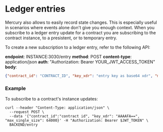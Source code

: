 # Ledger entries

Mercury also allows to easily record state changes. This is especially useful in scenarios where
events alone don't give you enough context. When you subscribe to a ledger entry update for a contract
you are subscribing to the contract instance, to a presistent, or to temporary entry.


To create a new subscription to a ledger entry, refer to the following API:

**endpoint**: INSTANCE:3030/entry
**method**: POST
**content-type**: application/json
**auth**: "Authorization: Bearer YOUR_JWT_ACCESS_TOKEN"
**body**:

```json
{"contract_id": "CONTRACT_ID", "key_xdr": "entry key as base64 xdr", "max_entry_size": "MAX_ENTRY_BYTE_SIZE as integer"}
```

### Example

To subscribe to a contract's instance updates:

```
curl --header "Content-Type: application/json" \
  --request POST \
  --data '{"contract_id":"contract id", "key_xdr": "AAAAFA==", "max_single_size": 64000}' -H "Authorization: Bearer $JWT_TOKEN" \
  BACKEND/entry
```
